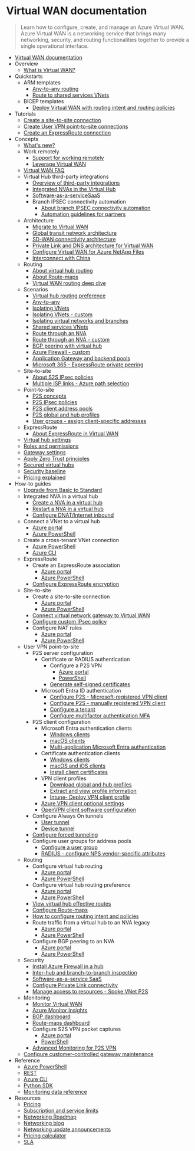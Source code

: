 # Virtual WAN documentation
> Learn how to configure, create, and manage an Azure Virtual WAN. Azure Virtual WAN is a networking service that brings many networking, security, and routing functionalities together to provide a single operational interface.
  - [Virtual WAN documentation](https://learn.microsoft.com/en-us/azure/virtual-wan/)
  - Overview
    - [What is Virtual WAN?](https://learn.microsoft.com/en-us/azure/virtual-wan/virtual-wan-about)
  - Quickstarts
    - ARM templates
      - [Any-to-any routing](https://learn.microsoft.com/en-us/azure/virtual-wan/quickstart-any-to-any-template)
      - [Route to shared services VNets](https://learn.microsoft.com/en-us/azure/virtual-wan/quickstart-route-shared-services-vnet-template)
    - BICEP templates
      - [Deploy Virtual WAN with routing intent and routing policies](https://github.com/Azure/azure-quickstart-templates/tree/master/quickstarts/microsoft.network/virtual-wan-routing-intent)
  - Tutorials
    - [Create a site-to-site connection](https://learn.microsoft.com/en-us/azure/virtual-wan/virtual-wan-site-to-site-portal)
    - [Create User VPN point-to-site connections](https://learn.microsoft.com/en-us/azure/virtual-wan/virtual-wan-point-to-site-portal)
    - [Create an ExpressRoute connection](https://learn.microsoft.com/en-us/azure/virtual-wan/virtual-wan-expressroute-portal)
  - Concepts
    - [What's new?](https://learn.microsoft.com/en-us/azure/virtual-wan/whats-new)
    - Work remotely
      - [Support for working remotely](https://learn.microsoft.com/en-us/azure/networking/working-remotely-support?toc=%2fazure%2fvirtual-wan%2ftoc.json&bc=/azure/virtual-wan/breadcrumb/toc.json)
      - [Leverage Virtual WAN](https://learn.microsoft.com/en-us/azure/virtual-wan/work-remotely-support)
    - [Virtual WAN FAQ](https://learn.microsoft.com/en-us/azure/virtual-wan/virtual-wan-faq)
    - Virtual Hub third-party integrations
      - [Overview of third-party integrations](https://learn.microsoft.com/en-us/azure/virtual-wan/third-party-integrations)
      - [Integrated NVAs in the Virtual Hub](https://learn.microsoft.com/en-us/azure/virtual-wan/about-nva-hub)
      - [Software-as-a-serviceSaaS](https://learn.microsoft.com/en-us/azure/virtual-wan/how-to-palo-alto-cloud-ngfw)
      - Branch IPSEC connectivity automation
        - [About branch IPSEC connectivity automation](https://learn.microsoft.com/en-us/azure/virtual-wan/virtual-wan-locations-partners)
        - [Automation guidelines for partners](https://learn.microsoft.com/en-us/azure/virtual-wan/virtual-wan-configure-automation-providers)
    - Architecture
      - [Migrate to Virtual WAN](https://learn.microsoft.com/en-us/azure/virtual-wan/migrate-from-hub-spoke-topology)
      - [Global transit network architecture](https://learn.microsoft.com/en-us/azure/virtual-wan/virtual-wan-global-transit-network-architecture)
      - [SD-WAN connectivity architecture](https://learn.microsoft.com/en-us/azure/virtual-wan/sd-wan-connectivity-architecture)
      - [Private Link and DNS architecture for Virtual WAN](https://learn.microsoft.com/azure/architecture//guide/networking/private-link-virtual-wan-dns-guide?toc=%2fazure%2fvirtual-wan%2ftoc.json&bc=/azure/virtual-wan/breadcrumb/toc.json)
      - [Configure Virtual WAN for Azure NetApp Files](https://learn.microsoft.com/en-us/azure/azure-netapp-files/configure-virtual-wan?toc=%2fazure%2fvirtual-wan%2ftoc.json&bc=/azure/virtual-wan/breadcrumb/toc.json)
      - [Interconnect with China](https://learn.microsoft.com/en-us/azure/virtual-wan/interconnect-china)
    - Routing
      - [About virtual hub routing](https://learn.microsoft.com/en-us/azure/virtual-wan/about-virtual-hub-routing)
      - [About Route-maps](https://learn.microsoft.com/en-us/azure/virtual-wan/route-maps-about)
      - [Virtual WAN routing deep dive](https://learn.microsoft.com/en-us/azure/virtual-wan/routing-deep-dive)
    - Scenarios
      - [Virtual hub routing preference](https://learn.microsoft.com/en-us/azure/virtual-wan/about-virtual-hub-routing-preference)
      - [Any-to-any](https://learn.microsoft.com/en-us/azure/virtual-wan/scenario-any-to-any)
      - [Isolating VNets](https://learn.microsoft.com/en-us/azure/virtual-wan/scenario-isolate-vnets)
      - [Isolating VNets - custom](https://learn.microsoft.com/en-us/azure/virtual-wan/scenario-isolate-vnets-custom)
      - [Isolating virtual networks and branches](https://learn.microsoft.com/en-us/azure/virtual-wan/scenario-isolate-virtual-networks-branches)
      - [Shared services VNets](https://learn.microsoft.com/en-us/azure/virtual-wan/scenario-shared-services-vnet)
      - [Route through an NVA](https://learn.microsoft.com/en-us/azure/virtual-wan/scenario-route-through-nva)
      - [Route through an NVA - custom](https://learn.microsoft.com/en-us/azure/virtual-wan/scenario-route-through-nvas-custom)
      - [BGP peering with virtual hub](https://learn.microsoft.com/en-us/azure/virtual-wan/scenario-bgp-peering-hub)
      - [Azure Firewall - custom](https://learn.microsoft.com/en-us/azure/virtual-wan/scenario-route-between-vnets-firewall)
      - [Application Gateway and backend pools](https://learn.microsoft.com/en-us/azure/virtual-wan/scenario-secured-hub-app-gateway)
      - [Microsoft 365 - ExpressRoute private peering](https://learn.microsoft.com/en-us/azure/virtual-wan/scenario-365-expressroute-private)
    - Site-to-site
      - [About S2S IPsec policies](https://learn.microsoft.com/en-us/azure/virtual-wan/virtual-wan-ipsec)
      - [Multiple ISP links - Azure path selection](https://learn.microsoft.com/en-us/azure/virtual-wan/path-selection-multiple-links)
    - Point-to-site
      - [P2S concepts](https://learn.microsoft.com/en-us/azure/virtual-wan/point-to-site-concepts)
      - [P2S IPsec policies](https://learn.microsoft.com/en-us/azure/virtual-wan/point-to-site-ipsec)
      - [P2S client address pools](https://learn.microsoft.com/en-us/azure/virtual-wan/about-client-address-pools)
      - [P2S global and hub profiles](https://learn.microsoft.com/en-us/azure/virtual-wan/global-hub-profile)
      - [User groups - assign client-specific addresses](https://learn.microsoft.com/en-us/azure/virtual-wan/user-groups-about)
    - ExpressRoute
      - [About ExpressRoute in Virtual WAN](https://learn.microsoft.com/en-us/azure/virtual-wan/virtual-wan-expressroute-about)
    - [Virtual hub settings](https://learn.microsoft.com/en-us/azure/virtual-wan/hub-settings)
    - [Roles and permissions](https://learn.microsoft.com/en-us/azure/virtual-wan/roles-permissions)
    - [Gateway settings](https://learn.microsoft.com/en-us/azure/virtual-wan/gateway-settings)
    - [Apply Zero Trust principles](https://learn.microsoft.com/security/zero-trust/azure-virtual-wan?toc=%2fazure%2fvirtual-wan%2ftoc.json&bc=/azure/virtual-wan/breadcrumb/toc.json)
    - [Secured virtual hubs](https://learn.microsoft.com/en-us/azure/firewall-manager/secured-virtual-hub?toc=%2fazure%2fvirtual-wan%2ftoc.json&bc=/azure/virtual-wan/breadcrumb/toc.json)
    - [Security baseline](https://learn.microsoft.com/security/benchmark/azure/baselines/virtual-wan-security-baseline?toc=%2fazure%2fvirtual-wan%2ftoc.json&bc=/azure/virtual-wan/breadcrumb/toc.json)
    - [Pricing explained](https://learn.microsoft.com/en-us/azure/virtual-wan/pricing-concepts)
  - How-to guides
    - [Upgrade from Basic to Standard](https://learn.microsoft.com/en-us/azure/virtual-wan/upgrade-virtual-wan)
    - Integrated NVA in a virtual hub
      - [Create a NVA in a virtual hub](https://learn.microsoft.com/en-us/azure/virtual-wan/how-to-nva-hub)
      - [Restart a NVA in a virtual hub](https://learn.microsoft.com/en-us/azure/virtual-wan/how-to-network-virtual-appliance-restart)
      - [Configure DNAT/Internet inbound](https://learn.microsoft.com/en-us/azure/virtual-wan/how-to-network-virtual-appliance-inbound)
    - Connect a VNet to a virtual hub
      - [Azure portal](https://learn.microsoft.com/en-us/azure/virtual-wan/howto-connect-vnet-hub)
      - [Azure PowerShell](https://learn.microsoft.com/en-us/azure/virtual-wan/howto-connect-vnet-hub-powershell)
    - Create a cross-tenant VNet connection
      - [Azure PowerShell](https://learn.microsoft.com/en-us/azure/virtual-wan/cross-tenant-vnet)
      - [Azure CLI](https://learn.microsoft.com/en-us/azure/virtual-wan/cross-tenant-vnet-az-cli)
    - ExpressRoute
      - Create an ExpressRoute association
        - [Azure portal](https://learn.microsoft.com/en-us/azure/virtual-wan/virtual-wan-expressroute-portal)
        - [Azure PowerShell](https://learn.microsoft.com/en-us/azure/virtual-wan/expressroute-powershell)
      - [Configure ExpressRoute encryption](https://learn.microsoft.com/en-us/azure/virtual-wan/vpn-over-expressroute)
    - Site-to-site
      - Create a site-to-site connection
        - [Azure portal](https://learn.microsoft.com/en-us/azure/virtual-wan/virtual-wan-site-to-site-portal)
        - [Azure PowerShell](https://learn.microsoft.com/en-us/azure/virtual-wan/site-to-site-powershell)
      - [Connect virtual network gateway to Virtual WAN](https://learn.microsoft.com/en-us/azure/virtual-wan/connect-virtual-network-gateway-vwan)
      - [Configure custom IPsec policy](https://learn.microsoft.com/en-us/azure/virtual-wan/virtual-wan-custom-ipsec-portal)
      - Configure NAT rules
        - [Azure portal](https://learn.microsoft.com/en-us/azure/virtual-wan/nat-rules-vpn-gateway)
        - [Azure PowerShell](https://learn.microsoft.com/en-us/azure/virtual-wan/nat-rules-vpn-gateway-powershell)
    - User VPN point-to-site
      - P2S server configuration
        - Certificate or RADIUS authentication
          - Configure a P2S VPN
            - [Azure portal](https://learn.microsoft.com/en-us/azure/virtual-wan/virtual-wan-point-to-site-portal)
            - [PowerShell](https://learn.microsoft.com/en-us/azure/virtual-wan/virtual-wan-point-to-site-powershell)
          - [Generate self-signed certificates](https://learn.microsoft.com/en-us/azure/virtual-wan/certificates-point-to-site)
        - Microsoft Entra ID authentication
          - [Configure P2S - Microsoft-registered VPN client](https://learn.microsoft.com/en-us/azure/virtual-wan/point-to-site-entra-gateway)
          - [Configure P2S - manually registered VPN client](https://learn.microsoft.com/en-us/azure/virtual-wan/virtual-wan-point-to-site-azure-ad)
          - [Configure a tenant](https://learn.microsoft.com/en-us/azure/virtual-wan/openvpn-azure-ad-tenant)
          - [Configure multifactor authentication MFA](https://learn.microsoft.com/en-us/azure/virtual-wan/openvpn-azure-ad-mfa)
      - P2S client configuration
        - Microsoft Entra authentication clients
          - [Windows clients](https://learn.microsoft.com/en-us/azure/virtual-wan/openvpn-azure-ad-client)
          - [macOS clients](https://learn.microsoft.com/en-us/azure/virtual-wan/openvpn-azure-ad-client-mac)
          - [Multi-application Microsoft Entra authentication](https://learn.microsoft.com/en-us/azure/virtual-wan/openvpn-azure-ad-tenant-multi-app)
        - Certificate authentication clients
          - [Windows clients](https://learn.microsoft.com/en-us/azure/virtual-wan/vpn-client-certificate-windows)
          - [macOS and iOS clients](https://learn.microsoft.com/en-us/azure/virtual-wan/point-to-site-vpn-client-cert-mac)
          - [Install client certificates](https://learn.microsoft.com/en-us/azure/virtual-wan/install-client-certificates)
        - VPN client profiles
          - [Download global and hub profiles](https://learn.microsoft.com/en-us/azure/virtual-wan/global-hub-profile)
          - [Extract and view profile information](https://learn.microsoft.com/en-us/azure/virtual-wan/about-vpn-profile-download)
          - [Intune- Deploy VPN client profile](https://learn.microsoft.com/en-us/azure/virtual-wan/vpn-profile-intune)
        - [Azure VPN client optional settings](https://learn.microsoft.com/en-us/azure/virtual-wan/azure-vpn-client-optional-configurations-windows)
        - [OpenVPN client software configuration](https://learn.microsoft.com/en-us/azure/virtual-wan/howto-openvpn-clients)
      - Configure Always On tunnels
        - [User tunnel](https://learn.microsoft.com/en-us/azure/virtual-wan/howto-always-on-user-tunnel)
        - [Device tunnel](https://learn.microsoft.com/en-us/azure/virtual-wan/howto-always-on-device-tunnel)
      - [Configure forced tunneling](https://learn.microsoft.com/en-us/azure/virtual-wan/how-to-forced-tunnel)
      - Configure user groups for address pools
        - [Configure a user group](https://learn.microsoft.com/en-us/azure/virtual-wan/user-groups-create)
        - [RADIUS - configure NPS vendor-specific attributes](https://learn.microsoft.com/en-us/azure/virtual-wan/user-groups-radius)
    - Routing
      - Configure virtual hub routing
        - [Azure portal](https://learn.microsoft.com/en-us/azure/virtual-wan/how-to-virtual-hub-routing)
        - [Azure PowerShell](https://learn.microsoft.com/en-us/azure/virtual-wan/how-to-virtual-hub-routing-powershell)
      - Configure virtual hub routing preference
        - [Azure portal](https://learn.microsoft.com/en-us/azure/virtual-wan/howto-virtual-hub-routing-preference)
        - [Azure PowerShell](https://learn.microsoft.com/en-us/azure/virtual-wan/how-to-virtual-hub-routing-preference-powershell)
      - [View virtual hub effective routes](https://learn.microsoft.com/en-us/azure/virtual-wan/effective-routes-virtual-hub)
      - [Configure Route-maps](https://learn.microsoft.com/en-us/azure/virtual-wan/route-maps-how-to)
      - [How to configure routing intent and policies](https://learn.microsoft.com/en-us/azure/virtual-wan/how-to-routing-policies)
      - Route traffic from a virtual hub to an NVA legacy
        - [Azure portal](https://learn.microsoft.com/en-us/azure/virtual-wan/virtual-wan-route-table-nva-portal)
        - [Azure PowerShell](https://learn.microsoft.com/en-us/azure/virtual-wan/virtual-wan-route-table-nva)
      - Configure BGP peering to an NVA
        - [Azure portal](https://learn.microsoft.com/en-us/azure/virtual-wan/create-bgp-peering-hub-portal)
        - [Azure PowerShell](https://learn.microsoft.com/en-us/azure/virtual-wan/create-bgp-peering-hub-powershell)
    - Security
      - [Install Azure Firewall in a hub](https://learn.microsoft.com/en-us/azure/virtual-wan/howto-firewall)
      - [Inter-hub and branch-to-branch inspection](https://learn.microsoft.com/en-us/azure/virtual-wan/how-to-routing-policies)
      - [Software-as-a-service SaaS](https://learn.microsoft.com/en-us/azure/virtual-wan/how-to-palo-alto-cloud-ngfw)
      - [Configure Private Link connectivity](https://learn.microsoft.com/en-us/azure/virtual-wan/howto-private-link)
      - [Manage access to resources - Spoke VNet P2S](https://learn.microsoft.com/en-us/azure/virtual-wan/manage-secure-access-resources-spoke-p2s)
    - Monitoring
      - [Monitor Virtual WAN](https://learn.microsoft.com/en-us/azure/virtual-wan/monitor-virtual-wan)
      - [Azure Monitor Insights](https://learn.microsoft.com/en-us/azure/virtual-wan/azure-monitor-insights)
      - [BGP dashboard](https://learn.microsoft.com/en-us/azure/virtual-wan/monitor-bgp-dashboard)
      - [Route-maps dashboard](https://learn.microsoft.com/en-us/azure/virtual-wan/route-maps-dashboard)
      - Configure S2S VPN packet captures
        - [Azure portal](https://learn.microsoft.com/en-us/azure/virtual-wan/packet-capture-site-to-site-portal)
        - [PowerShell](https://learn.microsoft.com/en-us/azure/virtual-wan/packet-capture-site-to-site-powershell)
      - [Advanced Monitoring for P2S VPN](https://learn.microsoft.com/en-us/azure/virtual-wan/monitor-point-to-site-connections)
    - [Configure customer-controlled gateway maintenance](https://learn.microsoft.com/en-us/azure/virtual-wan/customer-controlled-gateway-maintenance)
  - Reference
    - [Azure PowerShell](https://learn.microsoft.com/powershell/module/az.network)
    - [REST](https://learn.microsoft.com/rest/api/azure)
    - [Azure CLI](https://learn.microsoft.com/cli/azure/network)
    - [Python SDK](https://azuresdkdocs.blob.core.windows.net/$web/python/azure-mgmt-network/10.0.0/azure.mgmt.network.v2019_02_01.operations.html)
    - [Monitoring data reference](https://learn.microsoft.com/en-us/azure/virtual-wan/monitor-virtual-wan-reference)
  - Resources
    - [Pricing](https://azure.microsoft.com/pricing/details/virtual-wan)
    - [Subscription and service limits](https://learn.microsoft.com/en-us/azure/azure-resource-manager/management/azure-subscription-service-limits?toc=%2fazure%2fvirtual-wan%2ftoc.json&bc=/azure/virtual-wan/breadcrumb/toc.json)
    - [Networking Roadmap](https://azure.microsoft.com/roadmap/?category=networking)
    - [Networking blog](https://azure.microsoft.com/blog/topics/networking)
    - [Networking update announcements](https://go.microsoft.com/fwlink/?linkid=2299811)
    - [Pricing calculator](https://azure.microsoft.com/pricing/calculator/)
    - [SLA](https://azure.microsoft.com/support/legal/sla)
